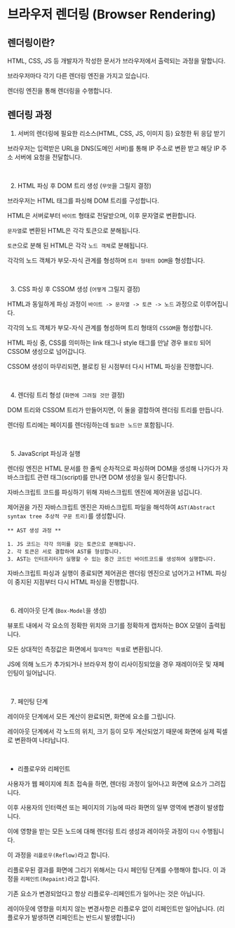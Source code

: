 # 브라우저 렌더링 (Browser Rendering)

## 렌더링이란?

HTML, CSS, JS 등 개발자가 작성한 문서가 브라우저에서 출력되는 과정을 말합니다.

브라우저마다 각기 다른 렌더링 엔진을 가지고 있습니다.

렌더링 엔진을 통해 렌더링을 수행합니다.

## 렌더링 과정

1. 서버의 렌더링에 필요한 리소스(HTML, CSS, JS, 이미지 등) 요청한 뒤 응답 받기

브라우저는 입력받은 URL을 DNS(도메인 서버)를 통해 IP 주소로 변환 받고 해당 IP 주소 서버에 요청을 전달합니다.

<br />

2. HTML 파싱 후 DOM 트리 생성 (`무엇`을 그릴지 결정)

브라우저는 HTML 태그를 파싱해 DOM 트리를 구성합니다.

HTML은 서버로부터 `바이트` 형태로 전달받으며, 이후 문자열로 변환합니다.

`문자열`로 변환된 HTML은 각각 토큰으로 분해됩니다.

`토큰`으로 분해 된 HTML은 각각 `노드 객체`로 분해됩니다.

각각의 노드 객체가 부모-자식 관계를 형성하며 `트리 형태의 DOM`을 형성합니다.

<br />

3. CSS 파싱 후 CSSOM 생성 (`어떻게` 그릴지 결정)

HTML과 동일하게 파싱 과정이 `바이트 -> 문자열 -> 토큰 -> 노드` 과정으로 이루어집니다.

각각의 노드 객체가 부모-자식 관계를 형성하며 트리 형태의 `CSSOM`을 형성합니다.

HTML 파싱 중, CSS를 의미하는 link 태그나 style 태그를 만날 경우 `블로킹` 되어 CSSOM 생성으로 넘어갑니다.

CSSOM 생성이 마무리되면, 블로킹 된 시점부터 다시 HTML 파싱을 진행합니다.

<br />

4. 렌더링 트리 형성 (`화면에 그려질 것만` 결정)

DOM 트리와 CSSOM 트리가 만들어지면, 이 둘을 결합하여 렌더링 트리를 만듭니다.

렌더링 트리에는 페이지를 렌더링하는데 `필요한 노드만` 포함됩니다.

<br />

5. JavaScript 파싱과 실행

렌더링 엔진은 HTML 문서를 한 줄씩 순차적으로 파싱하며 DOM을 생성해 나가다가 자바스크립트 관련 태그(script)를 만나면 DOM 생성을 일시 중단합니다.

자바스크립트 코드를 파싱하기 위해 자바스크립트 엔진에 제어권을 넘깁니다.

제어권을 가진 자바스크립트 엔진은 자바스크립트 파일을 해석하여 `AST(Abstract syntax tree 추상적 구문 트리)`를 생성합니다.

```
** AST 생성 과정 **

1. JS 코드는 각각 의미를 갖는 토큰으로 분해됩니다.
2. 각 토큰은 서로 결합하여 AST를 형성합니다.
3. AST는 인터프리터가 실행할 수 있는 중간 코드인 바이트코드를 생성하여 실행합니다.
```

자바스크립트 파싱과 실행이 종료되면 제어권은 렌더링 엔진으로 넘어가고 HTML 파싱이 중지된 지점부터 다시 HTML 파싱을 진행합니다.

<br />

6. 레이아웃 단계 (`Box-Model`을 생성)

뷰포트 내에서 각 요소의 정확한 위치와 크기를 정확하게 캡처하는 BOX 모델이 출력됩니다.

모든 상대적인 측정값은 화면에서 `절대적인 픽셀`로 변환됩니다.

JS에 의해 노드가 추가되거나 브라우저 창이 리사이징되었을 경우 재레이아웃 및 재페인팅이 일어납니다.

<br />

7. 페인팅 단계

레이아웃 단계에서 모든 계산이 완료되면, 화면에 요소를 그립니다.

레이아웃 단계에서 각 노드의 위치, 크기 등이 모두 계산되었기 때문에 화면에 실제 픽셀로 변환하여 나타납니다.

<br />

- 리플로우와 리페인트

사용자가 웹 페이지에 최초 접속을 하면, 렌더링 과정이 일어나고 화면에 요소가 그려집니다.

이후 사용자의 인터랙션 또는 페이지의 기능에 따라 화면의 일부 영역에 변경이 발생합니다.

이에 영향을 받는 모든 노드에 대해 렌더링 트리 생성과 레이아웃 과정이 `다시` 수행됩니다.

이 과정을 `리플로우(Reflow)`라고 합니다.

리플로우된 결과를 화면에 그리기 위해서는 다시 페인팅 단계를 수행해야 합니다.
이 과정을 `리페인트(Repaint)`라고 합니다.

기존 요소가 변경되었다고 항상 리플로우-리페인트가 일어나는 것은 아닙니다.

레이아웃에 영향을 미치지 않는 변경사항은 리플로우 없이 리페인트만 일어납니다.
(리플로우가 발생하면 리페인트는 반드시 발생합니다)

